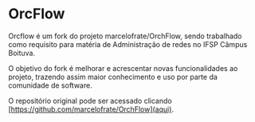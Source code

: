 # OrcFlow

Orcflow é um fork do projeto marcelofrate/OrchFlow, sendo trabalhado como requisito para matéria de Administração de redes no IFSP Câmpus Boituva.

O objetivo do fork é melhorar e acrescentar novas funcionalidades ao projeto, trazendo assim maior conhecimento e uso por parte da comunidade de software.

O repositório original pode ser acessado clicando [https://github.com/marcelofrate/OrchFlow](aqui).
